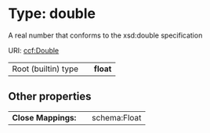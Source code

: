 
# Type: double

A real number that conforms to the xsd:double specification

URI: [ccf:Double](http://purl.org/ccf/Double)

|  |  |  |
| --- | --- | --- |
| Root (builtin) type | | **float** |

## Other properties

|  |  |  |
| --- | --- | --- |
| **Close Mappings:** | | schema:Float |
